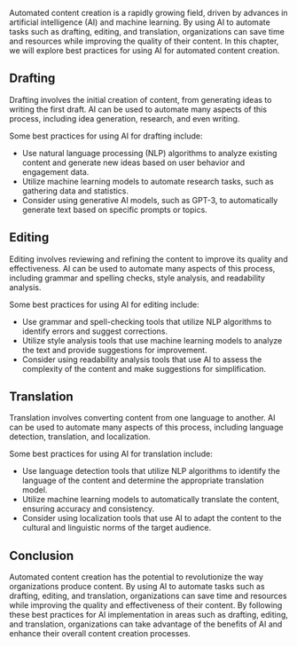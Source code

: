 
Automated content creation is a rapidly growing field, driven by advances in artificial intelligence (AI) and machine learning. By using AI to automate tasks such as drafting, editing, and translation, organizations can save time and resources while improving the quality of their content. In this chapter, we will explore best practices for using AI for automated content creation.

Drafting
--------

Drafting involves the initial creation of content, from generating ideas to writing the first draft. AI can be used to automate many aspects of this process, including idea generation, research, and even writing.

Some best practices for using AI for drafting include:

* Use natural language processing (NLP) algorithms to analyze existing content and generate new ideas based on user behavior and engagement data.
* Utilize machine learning models to automate research tasks, such as gathering data and statistics.
* Consider using generative AI models, such as GPT-3, to automatically generate text based on specific prompts or topics.

Editing
-------

Editing involves reviewing and refining the content to improve its quality and effectiveness. AI can be used to automate many aspects of this process, including grammar and spelling checks, style analysis, and readability analysis.

Some best practices for using AI for editing include:

* Use grammar and spell-checking tools that utilize NLP algorithms to identify errors and suggest corrections.
* Utilize style analysis tools that use machine learning models to analyze the text and provide suggestions for improvement.
* Consider using readability analysis tools that use AI to assess the complexity of the content and make suggestions for simplification.

Translation
-----------

Translation involves converting content from one language to another. AI can be used to automate many aspects of this process, including language detection, translation, and localization.

Some best practices for using AI for translation include:

* Use language detection tools that utilize NLP algorithms to identify the language of the content and determine the appropriate translation model.
* Utilize machine learning models to automatically translate the content, ensuring accuracy and consistency.
* Consider using localization tools that use AI to adapt the content to the cultural and linguistic norms of the target audience.

Conclusion
----------

Automated content creation has the potential to revolutionize the way organizations produce content. By using AI to automate tasks such as drafting, editing, and translation, organizations can save time and resources while improving the quality and effectiveness of their content. By following these best practices for AI implementation in areas such as drafting, editing, and translation, organizations can take advantage of the benefits of AI and enhance their overall content creation processes.
